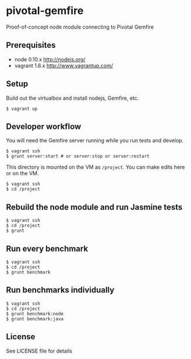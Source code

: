 pivotal-gemfire
===============

Proof-of-concept node module connecting to Pivotal Gemfire

## Prerequisites 

* node 0.10.x http://nodejs.org/
* vagrant 1.6.x http://www.vagrantup.com/

## Setup
Build out the virtualbox and install nodejs, Gemfire, etc.

    $ vagrant up

## Developer workflow

You will need the Gemfire server running while you run tests and develop.

    $ vagrant ssh
    $ grunt server:start # or server:stop or server:restart

This directory is mounted on the VM as `/project`. You can make edits here or on the VM.

    $ vagrant ssh
    $ cd /project

## Rebuild the node module and run Jasmine tests

    $ vagrant ssh
    $ cd /project
    $ grunt

## Run every benchmark

    $ vagrant ssh
    $ cd /project
    $ grunt benchmark

## Run benchmarks individually

    $ vagrant ssh
    $ cd /project
    $ grunt benchmark:node
    $ grunt benchmark:java

## License

See LICENSE file for details
